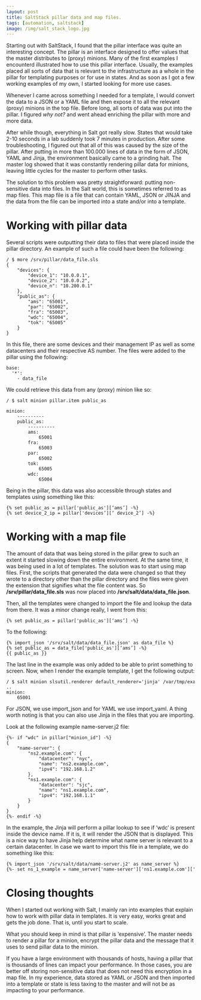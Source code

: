 ```yaml
---
layout: post
title: SaltStack pillar data and map files.
tags: [automation, saltstack]
image: /img/salt_stack_logo.jpg
---
```


Starting out with SaltStack, I found that the pillar interface was quite an interesting concept. The pillar is an interface designed to offer values that the master distributes to (proxy) minions. Many of the first examples I encounterd illustrated how to use this pillar interface. Usually, the examples placed all sorts of data that is relevant to the infrastructure as a whole in the pillar for templating purposes or for use in states. And as soon as I got a few working examples of my own, I started looking for more use cases. 

Whenever I came across something I needed for a template, I would convert the data to a JSON or a YAML file and then expose it to all the relevant (proxy) minions in the top file. Before long, all sorts of data was put into the pillar. I figured <i>why not?</i> and went ahead enriching the pillar with more and more data. 

After while though, everything in Salt got really slow. States that would take 2-10 seconds in a lab suddenly took 7 minutes in production. After some troubleshooting, I figured out that all of this was caused by the size of the pillar. After putting in more than 100.000 lines of data in the form of JSON, YAML and Jinja, the environment basically came to a grinding halt. The master log showed that it was constantly rendering pillar data for minions, leaving little cycles for the master to perform other tasks.

The solution to this problem was pretty straightforward: putting non-sensitive data into files. In the Salt world, this is sometimes referred to as map files. This map file is a file that can contain YAML, JSON or JINJA and the data from the file can be imported into a state and/or into a template.



Working with pillar data
========================

Several scripts were outputting their data to files that were placed inside the pillar directory. An example of such a file could have been the following:

<pre style="font-size:12px">
/ $ more /srv/pillar/data_file.sls 
{
    "devices": {
        "device_1": "10.0.0.1",
        "device_2": "10.0.0.2",
        "device_n": "10.200.0.1"
    },
    "public_as": {
        "ams": "65001",
        "par": "65002",
        "fra": "65003",
        "wdc": "65004",
        "tok": "65005"
    }
}
</pre>

In this file, there are some devices and their management IP as well as some datacenters and their respective AS number. The files were added to the pillar using the following:

<pre style="font-size:12px">
base:
  '*':
    - data_file
</pre>

We could retrieve this data from any (proxy) minion like so:

<pre style="font-size:12px">
/ $ salt minion pillar.item public_as

minion:
    ----------
    public_as:
        ----------
        ams:
            65001
        fra:
            65003
        par:
            65002
        tok:
            65005
        wdc:
            65004
</pre>

Being in the pillar, this data was also accessible through states and templates using something like this:

<pre style="font-size:12px">
{% set public_as = pillar['public_as'][‘ams’] -%}
{% set device_2_ip = pillar['devices’][‘ device_2’] -%}
</pre>

Working with a map file
=======================

The amount of data that was being stored in the pillar grew to such an extent it started slowing down the entire environment. At the same time, it was being used in a lot of templates. The solution was to start using map files. First, the scripts that generated the data were changed so that they wrote to a directory other than the pillar directory and the files were given the extension that signifies what the file content was. So <b>/srv/pillar/data_file.sls</b> was now placed into <b>/srv/salt/data/data_file.json</b>.

Then, all the templates were changed to import the file and lookup the data from there. It was a minor change really, I went from this:

<pre style="font-size:12px">
{% set public_as = pillar['public_as'][‘ams’] -%}
</pre>
To the following:

<pre style="font-size:12px">
{% import_json '/srv/salt/data/data_file.json' as data_file %}
{% set public_as = data_file['public_as'][‘ams’] -%}
{{ public_as }}
</pre>

The last line in the example was only added to be able to print something to screen. Now, when I render the example template, I get the following output:

<pre style="font-size:12px">
/ $ salt minion slsutil.renderer default_renderer='jinja' /var/tmp/example.j2 
..
minion:   
    65001
</pre>

For JSON, we use import_json and for YAML we use import_yaml. A thing worth noting is that you can also use Jinja in the files that you are importing. 

Look at the following example name-server.j2 file:

<pre style="font-size:12px">
{%- if "wdc" in pillar["minion_id"] -%}
{
    "name-server": {
        "ns2.example.com": {
            "datacenter": "nyc",
            "name": "ns2.example.com",
            "ipv4": "192.168.1.2"
        },
        "ns1.example.com": {
            "datacenter": "sjc",
            "name": "ns1.example.com",
            "ipv4": "192.168.1.1"
        }
    }
}
{%- endif -%}
</pre>

In the example, the Jinja will perform a pillar lookup to see if ‘wdc’ is present inside the device name. If it is, it will render the JSON that is displayed. This is a nice way to have Jinja help determine what name server is relevant to a certain datacenter. In case we want to import this file in a template, we do something like this:

<pre style="font-size:12px">
{% import_json '/srv/salt/data/name-server.j2' as name_server %}
{%- set ns_1_example = name_server['name-server']['ns1.example.com']['ipv4'] -%}
</pre>

Closing thoughts
================

When I started out working with Salt, I mainly ran into examples that explain how to work with pillar data in templates. It is very easy, works great and gets the job done. That is, until you start to scale.

What you should keep in mind is that pillar is ‘expensive’. The master needs to render a pillar for a minion, encrypt the pillar data and the message that it uses to send pillar data to the minion. 

If you have a large environment with thousands of hosts, having a pillar that is thousands of lines can impact your performance. In those cases, you are better off storing non-sensitive data that does not need this encryption in a map file. In my experience, data stored as YAML or JSON and then imported into a template or state is less taxing to the master and will not be as impacting to your performance. 
